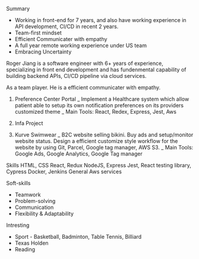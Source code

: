 Summary

- Working in front-end for 7 years, and also have working experience in API development, CI/CD in recent 2 years.
- Team-first mindset
- Efficient Communicater with empathy
- A full year remote working experience under US team
- Embracing Uncertainty

Roger Jiang is a software engineer with 6+ years of experience, specializing in front end development and has fundenmental capability of building backend APIs, CI/CD pipeline via cloud services.

As a team player. He is a efficient communicater with empathy.

1. Preference Center Portal
   _ Implement a Healthcare system which allow patient able to setup its own notification preferences on its providers customized theme
   _ Main Tools: React, Redex, Express, Jest, Aws

2. Infa Project

3. Kurve Swimwear
   _ B2C website selling bikini. Buy ads and setup/monitor website status. Design a efficient customize style workflow for the website by using Git, Parcel, Google tag manager, AWS S3.
   _ Main Tools: Google Ads, Google Analytics, Google Tag manager

Skills
HTML, CSS
React, Redux
NodeJS, Express
Jest, React testing library, Cypress
Docker, Jenkins
General Aws services

Soft-skills

- Teamwork
- Problem-solving
- Communication
- Flexibility & Adaptability

Intresting

- Sport - Basketball, Badminton, Table Tennis, Billiard
- Texas Holden
- Reading
